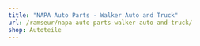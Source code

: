 ```yaml
---
title: "NAPA Auto Parts - Walker Auto and Truck"
url: /ramseur/napa-auto-parts-walker-auto-and-truck/
shop: Autoteile
---
```

